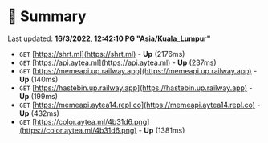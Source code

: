 # 📖 Summary
Last updated: **16/3/2022, 12:42:10 PG "Asia/Kuala_Lumpur"**

- `GET` [https://shrt.ml](https://shrt.ml) - **Up** (2176ms)
- `GET` [https://api.aytea.ml](https://api.aytea.ml) - **Up** (237ms)
- `GET` [https://memeapi.up.railway.app](https://memeapi.up.railway.app) - **Up** (140ms)
- `GET` [https://hastebin.up.railway.app](https://hastebin.up.railway.app) - **Up** (199ms)
- `GET` [https://memeapi.aytea14.repl.co](https://memeapi.aytea14.repl.co) - **Up** (432ms)
- `GET` [https://color.aytea.ml/4b31d6.png](https://color.aytea.ml/4b31d6.png) - **Up** (1381ms)
